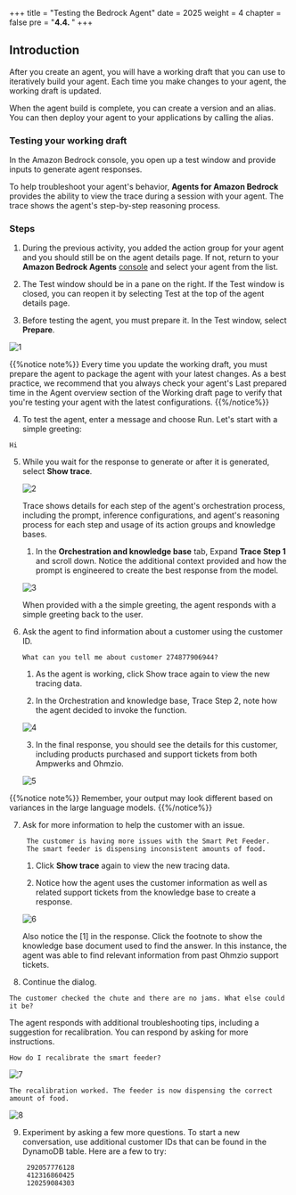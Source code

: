 +++
title = "Testing the Bedrock Agent"
date = 2025
weight = 4
chapter = false
pre = "<b>4.4. </b>"
+++

## Introduction

After you create an agent, you will have a working draft that you can use to iteratively build your agent. Each time you make changes to your agent, the working draft is updated.

When the agent build is complete, you can create a version and an alias. You can then deploy your agent to your applications by calling the alias.

### Testing your working draft

In the Amazon Bedrock console, you open up a test window and provide inputs to generate agent responses.

To help troubleshoot your agent's behavior, **Agents for Amazon Bedrock** provides the ability to view the trace during a session with your agent. The trace shows the agent's step-by-step reasoning process.

### Steps

1. During the previous activity, you added the action group for your agent and you should still be on the agent details page. If not, return to your **Amazon Bedrock Agents** [console](https://us-west-2.console.aws.amazon.com/bedrock/home?region=us-west-2#/agents)  and select your agent from the list.

2. The Test window should be in a pane on the right. If the Test window is closed, you can reopen it by selecting Test at the top of the agent details page.

3. Before testing the agent, you must prepare it. In the Test window, select **Prepare**.

![1](../../images/4/4.4/1.png)

{{%notice note%}}
Every time you update the working draft, you must prepare the agent to package the agent with your latest changes. As a best practice, we recommend that you always check your agent's Last prepared time in the Agent overview section of the Working draft page to verify that you're testing your agent with the latest configurations.
{{%/notice%}}

4. To test the agent, enter a message and choose Run. Let's start with a simple greeting:

`Hi`

5. While you wait for the response to generate or after it is generated, select **Show trace**. 

    ![2](../../images/4/4.4/2.png)

    Trace shows details for each step of the agent's orchestration process, including the prompt, inference configurations, and agent's reasoning process for each step and usage of its action groups and knowledge bases.

    1. In the **Orchestration and knowledge base** tab, Expand **Trace Step 1** and scroll down. Notice the additional context provided and how the prompt is engineered to create the best response from the model.

    ![3](../../images/4/4.4/3.png)

    When provided with a the simple greeting, the agent responds with a simple greeting back to the user.

6. Ask the agent to find information about a customer using the customer ID.

    `What can you tell me about customer 274877906944?`

    1. As the agent is working, click Show trace again to view the new tracing data.

    2. In the Orchestration and knowledge base, Trace Step 2, note how the agent decided to invoke the function.

    ![4](../../images/4/4.4/4.png)

    3. In the final response, you should see the details for this customer, including products purchased and support tickets from both Ampwerks and Ohmzio.

    ![5](../../images/4/4.4/5.png)

  {{%notice note%}}
  Remember, your output may look different based on variances in the large language models.
  {{%/notice%}}

7. Ask for more information to help the customer with an issue.

        The customer is having more issues with the Smart Pet Feeder. 
        The smart feeder is dispensing inconsistent amounts of food.

    1. Click **Show trace** again to view the new tracing data.

    2. Notice how the agent uses the customer information as well as related support tickets from the knowledge base to create a response. 
    
    ![6](../../images/4/4.4/6.png)

    Also notice the [1] in the response. Click the footnote to show the knowledge base document used to find the answer. In this instance, the agent was able to find relevant information from past Ohmzio support tickets.

8. Continue the dialog.

`The customer checked the chute and there are no jams. What else could it be?`

The agent responds with additional troubleshooting tips, including a suggestion for recalibration. You can respond by asking for more instructions.

`How do I recalibrate the smart feeder?`

![7](../../images/4/4.4/7.png)

`The recalibration worked. The feeder is now dispensing the correct amount of food.`

![8](../../images/4/4.4/8.png)

9. Experiment by asking a few more questions. To start a new conversation, use additional customer IDs that can be found in the DynamoDB table. Here are a few to try:

        292057776128
        412316860425
        120259084303